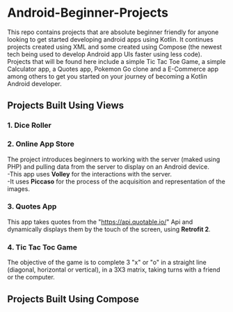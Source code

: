 # Android-Beginner-Projects
This repo contains projects that are absolute beginner friendly for anyone looking to get started developing android apps using Kotlin. It continues projects created using XML and some created using Compose (the newest tech being used to develop Android app UIs faster using less code).
<br>Projects that will be found here include a simple Tic Tac Toe Game, a simple Calculator app, a Quotes app, Pokemon Go clone and a E-Commerce app among others to get you started on your journey of becoming a Kotlin Android developer.

## Projects Built Using Views

### 1. Dice Roller

### 2. Online App Store
The project introduces beginners to working with the server (maked using PHP) and pulling data from the server to display on an Android device.
<br>-This app uses <b>Volley</b> for the interactions with the server.
<br>-It uses <b>Piccaso</b> for the process of the acquisition and representation of the images.

### 3. Quotes App 
This app takes quotes from the "https://api.quotable.io/" Api and dynamically displays them by the touch of the screen, using <b>Retrofit 2</b>.

### 4. Tic Tac Toc Game
The objective of the game is to complete 3 "x" or "o" in a straight line (diagonal, horizontal or vertical), in a 3X3 matrix, taking turns with a friend or the computer.


## Projects Built Using Compose

